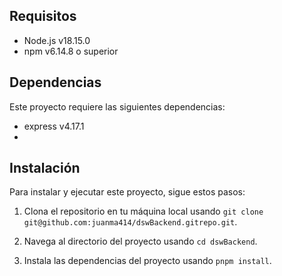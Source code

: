 ## Requisitos

- Node.js v18.15.0 
- npm v6.14.8 o superior

## Dependencias

Este proyecto requiere las siguientes dependencias:

- express v4.17.1
- 

## Instalación

Para instalar y ejecutar este proyecto, sigue estos pasos:

1. Clona el repositorio en tu máquina local usando `git clone git@github.com:juanma414/dswBackend.gitrepo.git`.

2. Navega al directorio del proyecto usando `cd dswBackend`.

3. Instala las dependencias del proyecto usando `pnpm install`.
